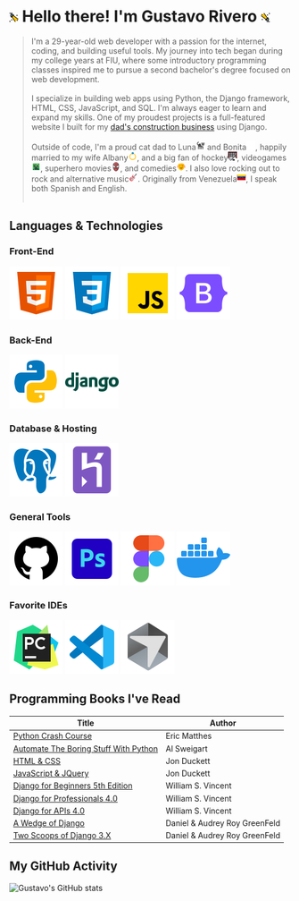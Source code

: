 # ![spotlight-left](assets/icons/spotlight-left.png) Hello there! I'm Gustavo Rivero ![spotlight-right](assets/icons/spotlight-right.png)

> I'm a 29-year-old web developer with a passion for the internet, coding, and building useful tools. My journey into tech began during my college years at FIU, where some introductory programming classes inspired me to pursue a second bachelor's degree focused on web development.<br><br>
I specialize in building web apps using Python, the Django framework, HTML, CSS, JavaScript, and SQL. I'm always eager to learn and expand my skills. One of my proudest projects is a full-featured website I built for my [dad's construction business][cis] using Django. <br><br>
Outside of code, I'm a proud cat dad to Luna![black cat](assets/icons/blackcat.png) and Bonita![white cat](assets/icons/whitecat.png), happily married to my wife Albany![ring](assets/icons/ring.png), and a big fan of hockey![hockey](assets/icons/hockey.png), videogames![videogames](assets/icons/videogame.png), superhero movies![superhero](assets/icons/hero.png), and comedies![comedy](assets/icons/comedy.png). I also love rocking out to rock and alternative music![rocknroll](assets/icons/rock.png). Originally from Venezuela![Venezuelan Flag](assets/icons/vnz.png), I speak both Spanish and English.<br><br>



## Languages & Technologies

### Front-End
![HTML5](assets/logos/html5.png) 
![CSS3](assets/logos/css3.png) 
![JavaScript](assets/logos/javascript.png)
![Bootstrap](assets/logos/bootstrap.png)
### Back-End
![Python](assets/logos/python.png) 
![Django](assets/logos/django.png)
### Database & Hosting
![Postgres](assets/logos/postgres.png)
![Heroku](assets/logos/heroku.png)
### General Tools
![GitHub](assets/logos/github.png)
![PhotoShop](assets/logos/photoshop.png)
![Figma](assets/logos/figma.png)
![Docker](assets/logos/docker.png)
### Favorite IDEs
![PyCharm](assets/logos/pycharm.png)
![VSstudio](assets/logos/visualstudio.png)
![Cursor](assets/logos/cursor.png)

## Programming Books I've Read

| Title | Author |
| ---- | ------ |
| [Python Crash Course][pcc] | Eric Matthes |
| [Automate The Boring Stuff With Python][atbswp] | Al Sweigart |
| [HTML & CSS][h&c] | Jon Duckett |
| [JavaScript & JQuery][j&j] | Jon Duckett |
| [Django for Beginners 5th Edition][dfb] | William S. Vincent |
| [Django for Professionals 4.0][dfp] | William S. Vincent |
| [Django for APIs 4.0][dfa] | William S. Vincent |
| [A Wedge of Django][darg] | Daniel & Audrey Roy GreenFeld |
| [Two Scoops of Django 3.X][darg] | Daniel & Audrey Roy GreenFeld |

## My GitHub Activity
![Gustavo's GitHub stats](https://github-readme-stats-gustavo-riveros-projects-5e62a1c3.vercel.app/api?username=gusir22&theme=dark&count_private=true&ring_color=9ACD32&show_icons=true&icon_color=9ACD32&title_color=9ACD32)



[cis]: https://www.constructionintegratedservices.com/
[pcc]: https://nostarch.com/python-crash-course-3rd-edition
[atbswp]: https://nostarch.com/automate-boring-stuff-python-3rd-edition
[h&c]: https://htmlandcssbook.com/
[j&j]: https://javascriptbook.com/
[dfb]: https://learndjango.com/courses/django-for-beginners/
[dfp]: https://learndjango.com/courses/django-for-professionals/
[dfa]: https://learndjango.com/courses/django-for-apis/
[darg]: https://daniel.roygreenfeld.com/books/tech
